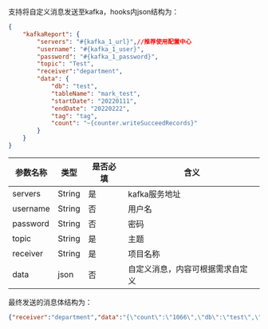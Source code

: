 支持将自定义消息发送至kafka，hooks内json结构为：
```json
{
    "kafkaReport": {
        "servers": "#{kafka_1_url}",//推荐使用配置中心
        "username": "#{kafka_1_user}",
        "password": "#{kafka_1_password}",
        "topic": "Test",
        "receiver":"department",
        "data": {
            "db": "test",
            "tableName": "mark_test",
            "startDate": "20220111",
            "endDate": "20220222",
            "tag": "tag",
            "count": "~{counter.writeSucceedRecords}"
        }
    }
}
```

| **参数名称** | **类型** | **是否必填** | **含义** |
| --- | --- | --- | --- |
| servers | String | 是 | kafka服务地址 |
| username | String | 否 | 用户名 |
| password | String | 否 | 密码 |
| topic | String | 是 | 主题 |
| receiver | String | 是 | 项目名称 |
| data | json | 否 | 自定义消息，内容可根据需求自定义 |

最终发送的消息体结构为：
```json
{"receiver":"department","data":"{\"count\":\"1066\",\"db\":\"test\",\"endDate\":\"20220222\",\"startDate\":\"20220111\",\"tableName\":\"mark_test\"}","timestamp":"1678311013871"}
```